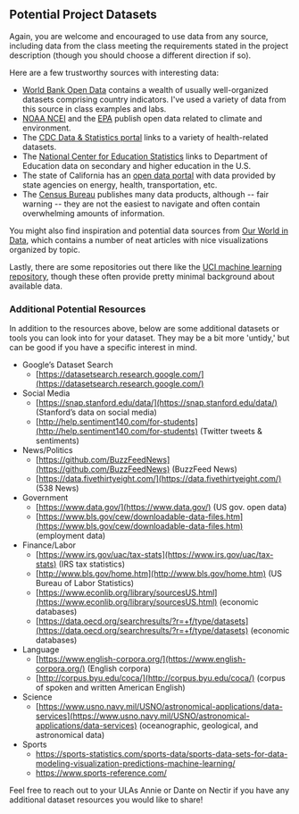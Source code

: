 ## Potential Project Datasets

Again, you are welcome and encouraged to use data from any source, including data from the class meeting the requirements stated in the project description (though you should choose a different direction if so).

Here are a few trustworthy sources with interesting data:

* [World Bank Open Data](https://data.worldbank.org/) contains a wealth of usually well-organized datasets comprising country indicators. I've used a variety of data from this source in class examples and labs.
* [NOAA NCEI](https://www.ncdc.noaa.gov/) and the [EPA](https://www.epa.gov/data) publish open data related to climate and environment.
* The [CDC Data & Statistics portal](https://www.cdc.gov/datastatistics/index.html) links to a variety of health-related datasets.
* The [National Center for Education Statistics](https://nces.ed.gov/) links to Department of Education data on secondary and higher education in the U.S.
* The state of California has an [open data portal](https://data.ca.gov/) with data provided by state agencies on energy, health, transportation, etc.
* The [Census Bureau](https://data.census.gov/cedsci/) publishes many data products, although -- fair warning -- they are not the easiest to navigate and often contain overwhelming amounts of information.

You might also find inspiration and potential data sources from [Our World in Data](https://ourworldindata.org/), which contains a number of neat articles with nice visualizations organized by topic.

Lastly, there are some repositories out there like the [UCI machine learning repository](https://archive.ics.uci.edu/ml/index.php), though these often provide pretty minimal background about available data.

### Additional Potential Resources
In addition to the resources above, below are some additional datasets or tools you can look into for your dataset. They may be a bit more 'untidy,' but can be good if you have a specific interest in mind.

* Google’s Dataset Search
    * [https://datasetsearch.research.google.com/](https://datasetsearch.research.google.com/)
* Social Media
    * [https://snap.stanford.edu/data/](https://snap.stanford.edu/data/) (Stanford’s data on social media)
    * [http://help.sentiment140.com/for-students](http://help.sentiment140.com/for-students) (Twitter tweets & sentiments)
* News/Politics
    * [https://github.com/BuzzFeedNews](https://github.com/BuzzFeedNews) (BuzzFeed News) 
    * [https://data.fivethirtyeight.com/](https://data.fivethirtyeight.com/) (538 News)
* Government
    * [https://www.data.gov/](https://www.data.gov/) (US gov. open data)
    * [https://www.bls.gov/cew/downloadable-data-files.htm](https://www.bls.gov/cew/downloadable-data-files.htm) (employment data)
* Finance/Labor
    * [https://www.irs.gov/uac/tax-stats](https://www.irs.gov/uac/tax-stats) (IRS tax statistics)
    * [http://www.bls.gov/home.htm](http://www.bls.gov/home.htm) (US Bureau of Labor Statistics)
    * [https://www.econlib.org/library/sourcesUS.html](https://www.econlib.org/library/sourcesUS.html) (economic databases)
    * [https://data.oecd.org/searchresults/?r=+f/type/datasets](https://data.oecd.org/searchresults/?r=+f/type/datasets) (economic databases)
* Language
    * [https://www.english-corpora.org/](https://www.english-corpora.org/) (English corpora)
    * [http://corpus.byu.edu/coca/](http://corpus.byu.edu/coca/) (corpus of spoken and written American English)
* Science
    * [https://www.usno.navy.mil/USNO/astronomical-applications/data-services](https://www.usno.navy.mil/USNO/astronomical-applications/data-services) (oceanographic, geological, and astronomical data)
* Sports
   * https://sports-statistics.com/sports-data/sports-data-sets-for-data-modeling-visualization-predictions-machine-learning/
   * https://www.sports-reference.com/

Feel free to reach out to your ULAs Annie or Dante on Nectir if you have any additional dataset resources you would like to share!
